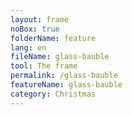 ```yaml
---
layout: frame
noBox: true
folderName: feature
lang: en
fileName: glass-bauble
tool: The frame
permalink: /glass-bauble
featureName: glass-bauble
category: Christmas
---
```

